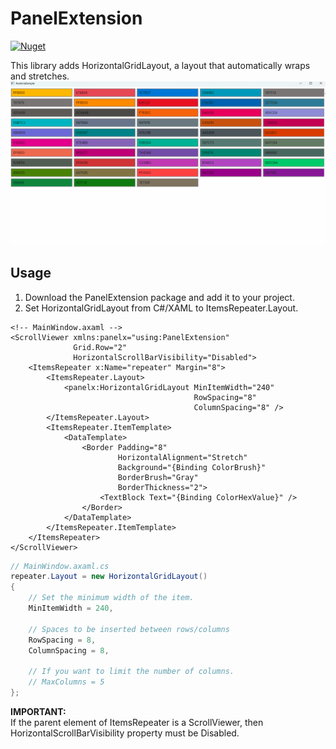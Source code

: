 # PanelExtension

[![Nuget](https://img.shields.io/nuget/vpre/PanelExtension?label=PanelExtension%20%28nuget%29)](https://www.nuget.org/packages/PanelExtension/)

This library adds HorizontalGridLayout, a layout that automatically wraps and stretches.
![Git](https://raw.githubusercontent.com/indigo-san/PanelExtension/main/Images/sample.gif)

## Usage
1. Download the PanelExtension package and add it to your project.
2. Set HorizontalGridLayout from C#/XAML to ItemsRepeater.Layout.
``` xaml
<!-- MainWindow.axaml -->
<ScrollViewer xmlns:panelx="using:PanelExtension"
              Grid.Row="2"
              HorizontalScrollBarVisibility="Disabled">
    <ItemsRepeater x:Name="repeater" Margin="8">
        <ItemsRepeater.Layout>
            <panelx:HorizontalGridLayout MinItemWidth="240"
                                         RowSpacing="8"
                                         ColumnSpacing="8" />
        </ItemsRepeater.Layout>
        <ItemsRepeater.ItemTemplate>
            <DataTemplate>
                <Border Padding="8"
                        HorizontalAlignment="Stretch"
                        Background="{Binding ColorBrush}"
                        BorderBrush="Gray"
                        BorderThickness="2">
                    <TextBlock Text="{Binding ColorHexValue}" />
                </Border>
            </DataTemplate>
        </ItemsRepeater.ItemTemplate>
    </ItemsRepeater>
</ScrollViewer>
```
``` cs
// MainWindow.axaml.cs
repeater.Layout = new HorizontalGridLayout()
{
    // Set the minimum width of the item.
    MinItemWidth = 240,
    
    // Spaces to be inserted between rows/columns
    RowSpacing = 8,
    ColumnSpacing = 8,
    
    // If you want to limit the number of columns.
    // MaxColumns = 5
};
```

**IMPORTANT:**  
If the parent element of ItemsRepeater is a ScrollViewer, then
HorizontalScrollBarVisibility property must be Disabled.
